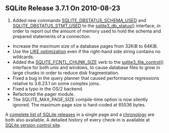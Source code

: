 ## SQLite Release 3\.7\.1 On 2010\-08\-23

1. Added new commands [SQLITE\_DBSTATUS\_SCHEMA\_USED](../c3ref/c_dbstatus_options.html#sqlitedbstatusschemaused) and
 [SQLITE\_DBSTATUS\_STMT\_USED](../c3ref/c_dbstatus_options.html#sqlitedbstatusstmtused) to the [sqlite3\_db\_status()](../c3ref/db_status.html) interface, in
 order to report out the amount of memory used to hold the schema and
 prepared statements of a connection.
- Increase the maximum size of a database pages from 32KiB to 64KiB.
- Use the [LIKE optimization](../optoverview.html#like_opt) even if the right\-hand side string contains
 no wildcards.
- Added the [SQLITE\_FCNTL\_CHUNK\_SIZE](../c3ref/c_fcntl_begin_atomic_write.html#sqlitefcntlchunksize) verb to the [sqlite3\_file\_control()](../c3ref/file_control.html)
 interface for both unix and windows, to cause database files to grow in
 large chunks in order to reduce disk fragmentation.
- Fixed a bug in the query planner that caused performance regressions
 relative to 3\.6\.23\.1 on some complex joins.
- Fixed a typo in the OS/2 backend.
- Refactored the pager module.
- The SQLITE\_MAX\_PAGE\_SIZE compile\-time option is now silently ignored.
 The maximum page size is hard\-coded at 65536 bytes.



A [complete list of SQLite releases](../changes.html)
 in a single page and a [chronology](../chronology.html) are both also available.
 A detailed history of every
 check\-in is available at
 [SQLite version control site](https://www.sqlite.org/src/timeline).


